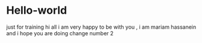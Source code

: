 # Hello-world
just for training 
hi all
i am very happy to be with you  , i am mariam hassanein and i hope you are doing 
change number 2 
